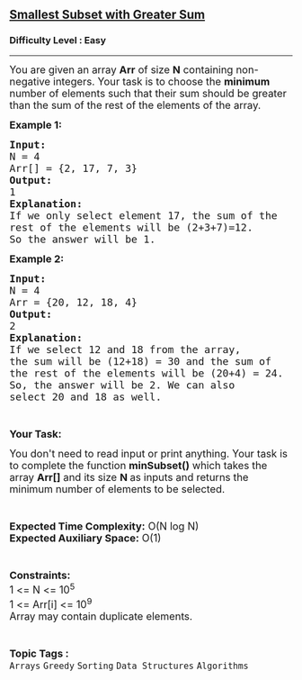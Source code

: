 <h2><a href="https://www.geeksforgeeks.org/problems/smallest-subset-with-greater-sum/1?page=1&status=solved,unsolved&sprint=94ade6723438d94ecf0c00c3937dad55&sortBy=submissions">Smallest Subset with Greater Sum</a></h2><h3>Difficulty Level : Easy</h3><hr><div class="problems_problem_content__Xm_eO"><p><span style="font-size:18px">You are given an array <strong>Arr</strong> of size <strong>N</strong> containing&nbsp;non-negative integers. Your task is to choose&nbsp;the <strong>minimum</strong> number of elements such that their sum should be greater than the sum of the rest of the elements of the array.</span></p>

<p><span style="font-size:18px"><strong>Example 1:</strong></span></p>

<pre><span style="font-size:18px"><strong>Input:</strong>
N = 4 
Arr[] = {2, 17, 7, 3}
<strong>Output:</strong>
1
<strong>Explanation:</strong>
If we only select element 17, the sum of the
rest of the elements will be (2+3+7)=12.
So the answer will be 1.</span></pre>

<p><span style="font-size:18px"><strong>Example 2:</strong></span></p>

<pre><span style="font-size:18px"><strong>Input:</strong>
N = 4
Arr = {20, 12, 18, 4}
<strong>Output:</strong>
2
<strong>Explanation:
</strong>If we select 12 and 18 from the array,
the sum will be (12+18) = 30 and the sum of
the rest of the elements will be (20+4) = 24.
So, the answer will be 2. We can also
select 20 and 18 as well.</span></pre>

<p>&nbsp;</p>

<p><span style="font-size:18px"><strong>Your Task:</strong></span></p>

<p><span style="font-size:18px">You don't need to read input or print anything. Your task is to complete the function <strong>minSubset()</strong>&nbsp;which takes the array&nbsp;<strong>Arr[]</strong>&nbsp;and its size <strong>N&nbsp;</strong>as inputs and returns the minimum number of elements to be selected.</span></p>

<p>&nbsp;</p>

<p><span style="font-size:18px"><strong>Expected Time Complexity:</strong>&nbsp;O(N log N)<br>
<strong>Expected Auxiliary Space:</strong>&nbsp;O(1)</span></p>

<p>&nbsp;</p>

<p><span style="font-size:18px"><strong>Constraints:</strong><br>
1 &lt;= N&nbsp;&lt;= 10<sup>5</sup><br>
1 &lt;= Arr[i] &lt;= 10<sup>9</sup><br>
Array may contain duplicate elements.&nbsp;</span></p>
</div><br><p><span style=font-size:18px><strong>Topic Tags : </strong><br><code>Arrays</code>&nbsp;<code>Greedy</code>&nbsp;<code>Sorting</code>&nbsp;<code>Data Structures</code>&nbsp;<code>Algorithms</code>&nbsp;